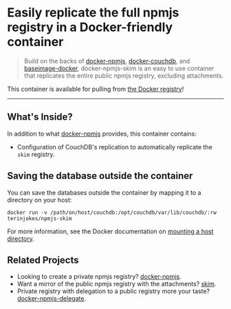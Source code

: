 # Easily replicate the full npmjs registry in a Docker-friendly container

> Build on the backs of [docker-npmjs](https://github.com/terinjokes/docker-npmjs), [docker-couchdb](https://github.com/terinjokes/docker-couchdb), and [baseimage-docker](https://github.com/phusion/baseimage-docker), docker-npmjs-skim is an easy to use container that replicates the entire public npmjs registry, excluding attachments.

This container is available for pulling from [the Docker registry](https://index.docker.io/u/terinjokes/npmjs-skim)!

---

## What's Inside?

In addition to what [docker-npmjs](https://github.com/terinjokes/docker-npmjs#whats-inside) provides, this container contains:

- Configuration of CouchDB's replication to automatically replicate the `skim` registry.

## Saving the database outside the container
You can save the databases outside the container by mapping it to a directory on your host:

```
docker run -v /path/on/host/couchdb:/opt/couchdb/var/lib/couchdb/:rw terinjokes/npmjs-skim
```

For more information, see the Docker documentation on [mounting a host directory](http://docs.docker.io/en/latest/use/working_with_volumes/#mount-a-host-directory-as-a-container-volume).

## Related Projects

- Looking to create a private npmjs registry? [docker-npmjs](https://github.com/terinjokes/docker-npmjs).
- Want a mirror of the public npmjs registry with the attachments? [skim](https://github.com/terinjokes/docker-npmjs-fullfat).
- Private registry with delegation to a public registry more your taste? [docker-npmjs-delegate](https://github.com/terinjokes/docker-npmjs-delegate).
